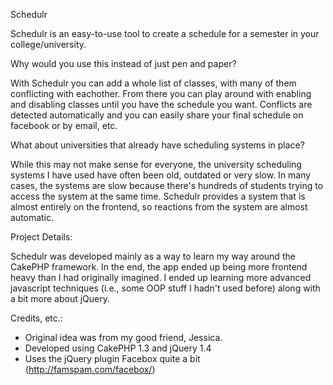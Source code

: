 Schedulr

Schedulr is an easy-to-use tool to create a schedule for a semester in your college/university.

Why would you use this instead of just pen and paper?

With Schedulr you can add a whole list of classes, with many of them conflicting with eachother. From there you can play around with enabling and disabling classes until you have the schedule you want. Conflicts are detected automatically and you can easily share your final schedule on facebook or by email, etc.

What about universities that already have scheduling systems in place?

While this may not make sense for everyone, the university scheduling systems I have used have often been old, outdated or very slow. In many cases, the systems are slow because there's hundreds of students trying to access the system at the same time. Schedulr provides a system that is almost entirely on the frontend, so reactions from the system are almost automatic.


Project Details:

Schedulr was developed mainly as a way to learn my way around the CakePHP framework. In the end, the app ended up being more frontend heavy than I had originally imagined. I ended up learning more advanced javascript techniques (i.e., some OOP stuff I hadn't used before) along with a bit more about jQuery.


Credits, etc.:
- Original idea was from my good friend, Jessica.
- Developed using CakePHP 1.3 and jQuery 1.4
- Uses the jQuery plugin Facebox quite a bit (http://famspam.com/facebox/)

